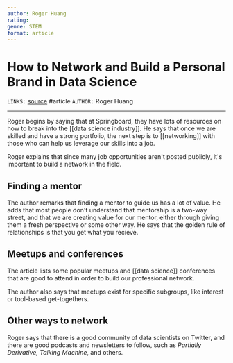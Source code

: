 ```yaml
---
author: Roger Huang
rating:
genre: STEM
format: article
---
```

# How to Network and Build a Personal Brand in Data Science
`LINKS:` [source](https://www.kdnuggets.com/2016/05/how-network-build-personal-brand-data-science.html)
#article 
`AUTHOR:` Roger Huang

---
Roger begins by saying that at Springboard, they have lots of resources on how to break into the [[data science industry]]. He says that once we are skilled and have a strong portfolio, the next step is to [[networking]] with those who can help us leverage our skills into a job.

Roger explains that since many job opportunities aren't posted publicly, it's important to build a network in the field. 

## Finding a mentor
The author remarks that finding a mentor to guide us has a lot of value. He adds that most people don't understand that mentorship is a two-way street, and that we are creating value for our mentor, either through giving them a fresh perspective or some other way. He says that the golden rule of relationships is that you get what you recieve. 

## Meetups and conferences
The article lists some popular meetups and [[data science]] conferences that are good to attend in order to build our professional network. 

The author also says that meetups exist for specific subgroups, like interest or tool-based get-togethers. 

## Other ways to network
Roger says that there is a good community of data scientists on Twitter, and there are good podcasts and newsletters to follow, such as *Partially Derivative,* *Talking Machine*, and others.